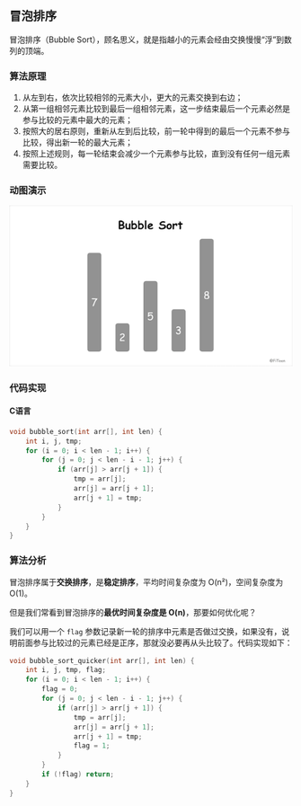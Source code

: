## 冒泡排序

冒泡排序（Bubble Sort），顾名思义，就是指越小的元素会经由交换慢慢“浮”到数列的顶端。

### 算法原理

1. 从左到右，依次比较相邻的元素大小，更大的元素交换到右边；
2. 从第一组相邻元素比较到最后一组相邻元素，这一步结束最后一个元素必然是参与比较的元素中最大的元素；
3. 按照大的居右原则，重新从左到后比较，前一轮中得到的最后一个元素不参与比较，得出新一轮的最大元素；
4. 按照上述规则，每一轮结束会减少一个元素参与比较，直到没有任何一组元素需要比较。

### 动图演示

![](bubble-sort.gif)

### 代码实现

#### C语言
```c
void bubble_sort(int arr[], int len) {
    int i, j, tmp;
    for (i = 0; i < len - 1; i++) {  
        for (j = 0; j < len - i - 1; j++) {  
            if (arr[j] > arr[j + 1]) {  
                tmp = arr[j];  
                arr[j] = arr[j + 1];  
                arr[j + 1] = tmp;  
            }
        }  
    }  
}
```
### 算法分析

冒泡排序属于**交换排序**，是**稳定排序**，平均时间复杂度为 O(n²)，空间复杂度为 O(1)。

但是我们常看到冒泡排序的**最优时间复杂度是 O(n)**，那要如何优化呢？

我们可以用一个 `flag` 参数记录新一轮的排序中元素是否做过交换，如果没有，说明前面参与比较过的元素已经是正序，那就没必要再从头比较了。代码实现如下：

```c
void bubble_sort_quicker(int arr[], int len) {
    int i, j, tmp, flag;
    for (i = 0; i < len - 1; i++) {
        flag = 0;
        for (j = 0; j < len - i - 1; j++) {  
            if (arr[j] > arr[j + 1]) {  
                tmp = arr[j];  
                arr[j] = arr[j + 1];  
                arr[j + 1] = tmp; 
                flag = 1; 
            }
        }
        if (!flag) return;
    }  
}
```
